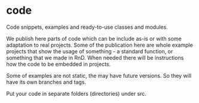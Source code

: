 # code
Code snippets, examples and ready-to-use classes and modules.

We publish here parts of code which can be include as-is or with some adaptation to real projects. Some of the publication here are whole example projects that show the usage of something - a standard function, or something that we made in RnD. When needed there will be instructions how the code to be embedded in projects.

Some of examples are not static, the may have future versions. So they will have its own branches and tags.

Put your code in separate folders (directories) under src.
